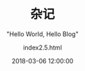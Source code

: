 ---
layout:     post
title:      "杂记"
subtitle:   " \"Hello World, Hello Blog\""
date:       2018-03-06 12:00:00
author:     "index2.5.html"
catalog: true
categories: book
tags:
    - 笔记
---
